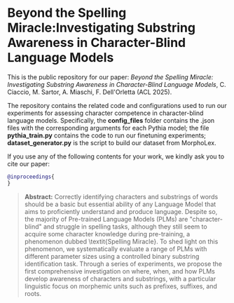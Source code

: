 # Beyond the Spelling Miracle:Investigating Substring Awareness in Character-Blind Language Models

This is the public repository for our paper: *Beyond the Spelling Miracle: Investigating Substring Awareness in Character-Blind Language Models*, C. Ciaccio, M. Sartor, A. Miaschi, F. Dell'Orletta (ACL 2025). 

The repository contains the related code and configurations used to run our experiments for assessing character competence in character-blind language models. Specifically, the **config_files** folder contains the .json files with the corresponding arguments for each Pythia model; the file **pythia_train.py** contains the code to run our finetuning experiments; **dataset_generator.py** is the script to build our dataset from MorphoLex.

If you use any of the following contents for your work, we kindly ask you to cite our paper:

```bibtex
@inproceedings{
}
```

> **Abstract:** Correctly identifying characters and substrings of words should be a basic but essential ability of any Language Model that aims to proficiently understand and produce language. Despite so, the majority of Pre-trained Language Models (PLMs) are "character-blind" and struggle in spelling tasks, although they still seem to acquire some character knowledge during pre-training, a phenomenon dubbed \textit{Spelling Miracle}. 
To shed light on this phenomenon, we systematically evaluate a range of PLMs with different parameter sizes using a controlled binary substring identification task. Through a series of experiments, we propose the first comprehensive investigation on where, when, and how PLMs develop awareness of characters and substrings, with a particular linguistic focus on morphemic units such as prefixes, suffixes, and roots.